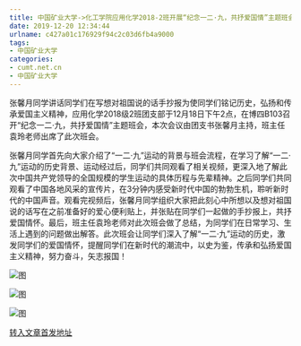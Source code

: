```yaml
---
title: 中国矿业大学->化工学院应用化学2018-2班开展“纪念一二·九，共抒爱国情”主题班会 | cumt.net.cn
date: 2019-12-20 12:34:44
urlname: c427a01c176929f94c2c03d6fb4a9000
tags: 
- 中国矿业大学
categories:
- cumt.net.cn
- 中国矿业大学
---
```

张馨月同学讲话同学们在写想对祖国说的话手抄报为使同学们铭记历史，弘扬和传承爱国主义精神，应用化学2018级2班团支部于12月18日下午2点，在博四B103召开“纪念一二·九，共抒爱国情”主题班会，本次会议由团支书张馨月主持，班主任袁玲老师出席了此次班会。

张馨月同学首先向大家介绍了“一二·九”运动的背景与班会流程，在学习了解“一二·九”运动的历史背景、运动经过后，同学们共同观看了相关视频，更深入地了解此次中国共产党领导的全国规模的学生运动的具体历程与先辈精神。之后同学们共同观看了中国各地风采的宣传片，在3分钟内感受新时代中国的勃勃生机，聆听新时代的中国声音。观看完视频后，张馨月同学组织大家把此刻心中所想以及想对祖国说的话写在之前准备好的爱心便利贴上，并张贴在同学们一起做的手抄报上，共抒爱国情怀。最后，班主任袁玲老师对此次班会做了总结，为同学们在日常学习、生活上遇到的问题做出解答。此次班会让同学们深入了解“一二·九”运动的历史，激发同学们的爱国情怀，提醒同学们在新时代的潮流中，以史为鉴，传承和弘扬爱国主义精神，努力奋斗，矢志报国！

![图](http://xwzx.cumt.edu.cn/_upload/article/images/4f/ee/0f9a90c54f4fabea0afb44da8448/8a21670b-1673-43ae-b7a0-1d8fe3fe216f.jpg)

![图](http://xwzx.cumt.edu.cn/_upload/article/images/4f/ee/0f9a90c54f4fabea0afb44da8448/f2e79ee8-b5f8-4a36-b6e1-de1d97a76431.jpg)

![图](http://xwzx.cumt.edu.cn/_upload/article/images/4f/ee/0f9a90c54f4fabea0afb44da8448/05bbc462-b12e-46f1-ae7a-a95364fd9a68.jpg)

[转入文章首发地址](http://xwzx.cumt.edu.cn/78/3d/c523a555069/page.htm)